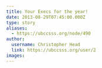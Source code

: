 ```yaml
---
title: Your Execs for the year! 
date: 2013-08-29T07:45:00.000Z
type: story
aliases:
  - https://ubccsss.org/node/490
author:
  username: Christopher Head
  link: https://ubccsss.org/user/2
images:
---
```


